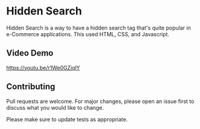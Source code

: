 # Hidden Search

Hidden Search is a way to have a hidden search tag that's quite popular in e-Commerce applications. This used HTML, CSS, and Javascript.

## Video Demo

https://youtu.be/r1We0GZiqlY

## Contributing
Pull requests are welcome. For major changes, please open an issue first to discuss what you would like to change.

Please make sure to update tests as appropriate.
